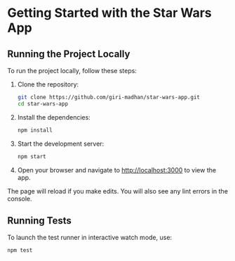 # Getting Started with the Star Wars App

## Running the Project Locally

To run the project locally, follow these steps:

1. Clone the repository:
   ```bash
   git clone https://github.com/giri-madhan/star-wars-app.git
   cd star-wars-app
   ```

2. Install the dependencies:
   ```bash
   npm install
   ```

3. Start the development server:
   ```bash
   npm start
   ```

4. Open your browser and navigate to [http://localhost:3000](http://localhost:3000) to view the app.

The page will reload if you make edits. You will also see any lint errors in the console.

## Running Tests

To launch the test runner in interactive watch mode, use:
```bash
npm test
```
